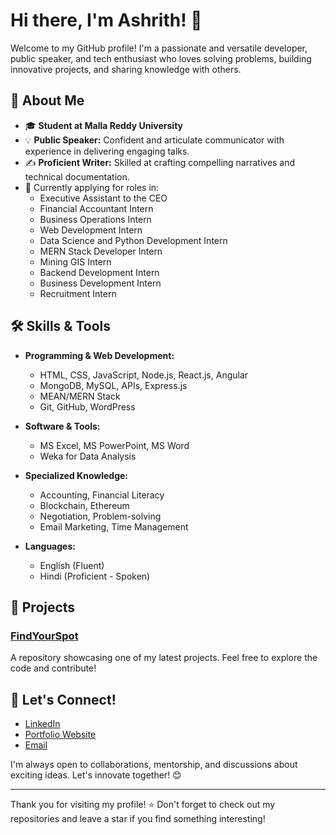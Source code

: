 # Hi there, I'm Ashrith! 👋

Welcome to my GitHub profile! I'm a passionate and versatile developer, public speaker, and tech enthusiast who loves solving problems, building innovative projects, and sharing knowledge with others.

## 🚀 About Me
- 🎓 **Student at Malla Reddy University**
- 💡 **Public Speaker:** Confident and articulate communicator with experience in delivering engaging talks.
- ✍️ **Proficient Writer:** Skilled at crafting compelling narratives and technical documentation.
- 💼 Currently applying for roles in:
  - Executive Assistant to the CEO
  - Financial Accountant Intern
  - Business Operations Intern
  - Web Development Intern
  - Data Science and Python Development Intern
  - MERN Stack Developer Intern
  - Mining GIS Intern
  - Backend Development Intern
  - Business Development Intern
  - Recruitment Intern

## 🛠 Skills & Tools
- **Programming & Web Development:**
  - HTML, CSS, JavaScript, Node.js, React.js, Angular
  - MongoDB, MySQL, APIs, Express.js
  - MEAN/MERN Stack
  - Git, GitHub, WordPress

- **Software & Tools:**
  - MS Excel, MS PowerPoint, MS Word
  - Weka for Data Analysis

- **Specialized Knowledge:**
  - Accounting, Financial Literacy
  - Blockchain, Ethereum
  - Negotiation, Problem-solving
  - Email Marketing, Time Management

- **Languages:**
  - English (Fluent)
  - Hindi (Proficient - Spoken)

## 🌟 Projects
### [FindYourSpot](https://github.com/Ashrith-3108/FindYourSpot)
A repository showcasing one of my latest projects. Feel free to explore the code and contribute!

## 💬 Let's Connect!
- [LinkedIn](https://www.linkedin.com/in/your-link)  
- [Portfolio Website](https://your-portfolio-link.com)  
- [Email](mailto:your-email@example.com)

I'm always open to collaborations, mentorship, and discussions about exciting ideas. Let's innovate together! 😊

---
Thank you for visiting my profile! ⭐ Don't forget to check out my repositories and leave a star if you find something interesting!

